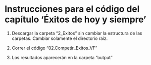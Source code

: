 Instrucciones para el código del capítulo ‘Éxitos de hoy y siempre’
================

1.  Descargar la carpeta “2\_Exitos” sin cambiar la estructura de las
    carpetas. Cambiar solamente el directorio raíz.

2.  Correr el código “02.Competir\_Exitos\_VF”

3.  Los resultados aparecerán en la carpeta “output”
